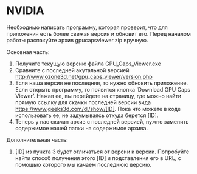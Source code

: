# NVIDIA

Необходимо написать программу, которая проверит, что для приложения есть более свежая версия и обновит его. Перед началом работы распакуйте архив gpucapsviewer.zip вручную.

Основная часть:
1. Получите текущую версию файла GPU_Caps_Viewer.exe
2. Сравните с последней акутальной версией http://www.ozone3d.net/gpu_caps_viewer/version.php
3. Если наша версия не последняя, то нужно обновить приложение. Если открыть программу, то появится кнопка ‘Download GPU Caps Viewer’. Нажав ее, вы перейдете на страницу, где можно найти прямую ссылку для скачки последней версии вида https://www.geeks3d.com/dl/show/[ID]. Пока что можете в коде использовать ее, не задумываясь откуда берется [ID].
4. Теперь у нас скачан архив с последней версией, нужно заменить содержимое нашей папки на содержимое архива.
    
Дополнительная часть:
1. [ID] из пункта 3 будет отличаться от версии к версии. Попробуйте найти способ получения этого [ID] и подставления его в URL, с помощью которого мы качаем последнюю версию.
